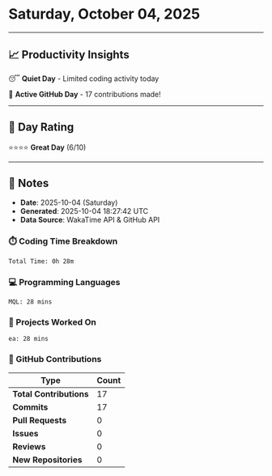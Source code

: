 # Saturday, October 04, 2025

---

## 📈 Productivity Insights

😴 **Quiet Day** - Limited coding activity today

🚀 **Active GitHub Day** - 17 contributions made!

---

## 🎯 Day Rating

⭐⭐⭐⭐ **Great Day** (6/10)

---

## 📝 Notes

- **Date**: 2025-10-04 (Saturday)
- **Generated**: 2025-10-04 18:27:42 UTC
- **Data Source**: WakaTime API & GitHub API


### ⏱️ Coding Time Breakdown

```
Total Time: 0h 28m
```

### 💻 Programming Languages

```
MQL: 28 mins
```

### 📂 Projects Worked On

```
ea: 28 mins

```


### 🐙 GitHub Contributions

| Type | Count |
|------|-------|
| **Total Contributions** | 17 |
| **Commits** | 17 |
| **Pull Requests** | 0 |
| **Issues** | 0 |
| **Reviews** | 0 |
| **New Repositories** | 0 |

